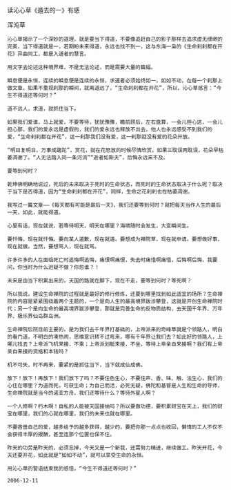 读沁心草《遁去的一》有感

浑沌草


    沁心草揭示了一个深妙的道理，就是要当下得道，不要像追赶自己的影子那样去追求虚无缥缈的完美，当下得道就是一，若期盼未来得道，永远也找不到一，这与东海一枭的《生命刹刹都在开花》异曲同工，都是入道者的慧言。

    用文字去论述这种境界难，不是无法论述，而是需要大量的篇幅。

    瞬息便是永恒，连续的瞬息便是连续的永恒，求道者必须始终如一，如如不动，在每一个刹那上做文章，如果不重视刹那的瞬间，就离道远了，“生命刹刹都在开花”，所以，沁心草感言：“今生不得道还等何时？”

    道不远人，求道，就抓住当下。

    如果我们爱谁，马上就爱，不要等待，犹犹豫豫，瞻前顾后，左右盘算，一会儿担心这，一会儿担心那，我们的爱永远是虚假的，我们的爱永远也释放不出去，他人也永远感受不到我们的爱，“生命刹刹都在开花”，这一刹那我们没有爱，这一刹那就没有爱的花朵开放。

    “明日复明日，万事成蹉跎”，赏花，就在花怒放的时候尽情欣赏，如果三耽误两耽误，花朵早枯萎凋谢了。“人无法踏入同一条河流”“逝者如斯夫”，后悔永远来不及。

    要等到何时？

    乾坤佛明确地说过，死后的未来取决于死时的生命状态，而死时的生命状态取决于什么呢？取决于当下是否得道，因为“生命刹刹都在开花”，同样，生命之花刹刹也在枯萎凋谢。

    我写过一篇文章——《每天都有可能是最后一天》，我们还要等到何时？就把每天当作人生的最后一天，如此，就能得道。

    心里有话，现在就说，若等待明天，明天在哪里？海啸随时会发生，大变瞬间生。

    要忏悔，现在就忏悔。要向某人道歉，现在就道。要想成为禅院草，现在就申请。要想做好事，现在就做。当然，要想骂人，现在就骂。

    许多许多的人在面临死亡时追悔啊追悔，痛恨啊痛恨，失去时痛惜啊痛惜，后悔啊后悔，我要问，你当时为什么迟疑不做？你怨谁？！

    未来是由当下积累出来的，天国的路就在脚下，现在不走，要等到何时？等死啊？

    所以我说，建设生命禅院的过程就是最好的修行修炼，还要到哪里找到如此适宜的场所？生命禅院的内容是紧紧围绕着两个主题的，一个是向人生的最高境界跋涉攀登，这就是开创生命禅院时代；另一个是向生命的最高境界跋涉攀登，那就是完善生命的反物质结构，去天国千年界、万年界、极乐界仙岛群岛洲。

    生命禅院后院目前主要的，是为我们去千年界打基础的，上帝派来的奇峰草就是个领路人，明白的看门道，不明白的凑热闹，思维意识转不过弯来，哪有千年界让我们去？如此好的领路人，上哪儿找去？上帝派飞机来接，不乘；上帝派划艇来接，不坐，等待上帝亲自来接啊？我们有上帝亲自来接的资格和本钱吗？

    机不可失，时不再来，要紧的是抓住当下，当下就成仙成佛。

    放下！放下！再放下！我们放下了吗？不要住色生心，不要住声、香、味、触、法生心，我们的心住在哪里？为道而死，可获生命；为自己而活，必死无疑，佛陀和基督是人生和生命的导师，生命禅院就是当今的诺亚方舟，我们还等待什么？等待外星人啊？

    一个人修啊？朽木啊！自私的人能被天国接纳吗？所以要做功德，要积累财宝在天上，我们的财宝在哪里，我们的心就在哪里，我们的未来也就在哪里。

    不要吝啬自己的爱，越多给予的越多获得，越少的，要把你那一点点也收回，懒惰的工人不仅不会获得丰厚的报酬，甚至连那个位置也保不住。

    昨天的功劳是昨天的，必须忘掉，今天又是一个新我，还需努力精进，继续做工。昨天开花，今天还要开花，如此就是“如如不动”，就可以享受生命的永恒。

    用沁心草的警语结束我的感悟，“今生不得道还等何时？”

    2006-12-11



